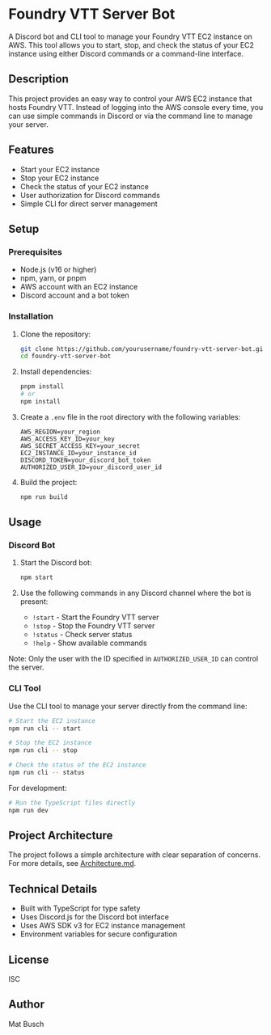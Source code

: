 # Foundry VTT Server Bot

A Discord bot and CLI tool to manage your Foundry VTT EC2 instance on AWS. This tool allows you to start, stop, and check the status of your EC2 instance using either Discord commands or a command-line interface.

## Description

This project provides an easy way to control your AWS EC2 instance that hosts Foundry VTT. Instead of logging into the AWS console every time, you can use simple commands in Discord or via the command line to manage your server.

## Features

- Start your EC2 instance
- Stop your EC2 instance
- Check the status of your EC2 instance
- User authorization for Discord commands
- Simple CLI for direct server management

## Setup

### Prerequisites

- Node.js (v16 or higher)
- npm, yarn, or pnpm
- AWS account with an EC2 instance
- Discord account and a bot token

### Installation

1. Clone the repository:
   ```bash
   git clone https://github.com/yourusername/foundry-vtt-server-bot.git
   cd foundry-vtt-server-bot
   ```

2. Install dependencies:
   ```bash
   pnpm install
   # or
   npm install
   ```

3. Create a `.env` file in the root directory with the following variables:
   ```
   AWS_REGION=your_region
   AWS_ACCESS_KEY_ID=your_key
   AWS_SECRET_ACCESS_KEY=your_secret
   EC2_INSTANCE_ID=your_instance_id
   DISCORD_TOKEN=your_discord_bot_token
   AUTHORIZED_USER_ID=your_discord_user_id
   ```

4. Build the project:
   ```bash
   npm run build
   ```

## Usage

### Discord Bot

1. Start the Discord bot:
   ```bash
   npm start
   ```

2. Use the following commands in any Discord channel where the bot is present:
   - `!start` - Start the Foundry VTT server
   - `!stop` - Stop the Foundry VTT server
   - `!status` - Check server status
   - `!help` - Show available commands

Note: Only the user with the ID specified in `AUTHORIZED_USER_ID` can control the server.

### CLI Tool

Use the CLI tool to manage your server directly from the command line:

```bash
# Start the EC2 instance
npm run cli -- start

# Stop the EC2 instance
npm run cli -- stop

# Check the status of the EC2 instance
npm run cli -- status
```

For development:
```bash
# Run the TypeScript files directly
npm run dev
```

## Project Architecture

The project follows a simple architecture with clear separation of concerns. For more details, see [Architecture.md](Architecture.md).

## Technical Details

- Built with TypeScript for type safety
- Uses Discord.js for the Discord bot interface
- Uses AWS SDK v3 for EC2 instance management
- Environment variables for secure configuration

## License

ISC

## Author

Mat Busch
